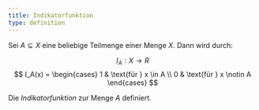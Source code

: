 ```yaml
---
title: Indikatorfunktion
type: definition
---
```


Sei $A \subseteq X$ eine beliebige Teilmenge einer Menge $X$.
Dann wird durch:

$$
	I_A : X \to R
$$
$$
	I_A(x) = \begin{cases}
		1 & \text{für } x \in A \\
		0 & \text{für } x \notin A
	\end{cases}
$$

Die *Indikatorfunktion* zur Menge $A$ definiert.